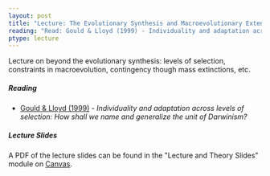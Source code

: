 ```yaml
---
layout: post
title: "Lecture: The Evolutionary Synthesis and Macroevolutionary Extensions"
reading: "Read: Gould & Lloyd (1999) - Individuality and adaptation across levels of selection: How shall we name and generalize the unit of Darwinism?"
ptype: lecture
---
```



Lecture on beyond the evolutionary synthesis: levels of selection, constraints in macroevolution, contingency though mass extinctions, etc.

<h5>Reading</h5>

* [Gould & Lloyd (1999)](https://www.pnas.org/content/96/21/11904.abstract) - _Individuality and adaptation across levels of selection: How shall we name and generalize the unit of Darwinism?_


<h5>Lecture Slides</h5>

A PDF of the lecture slides can be found in the "Lecture and Theory Slides" module on [Canvas](https://canvas.iastate.edu/courses/68351).